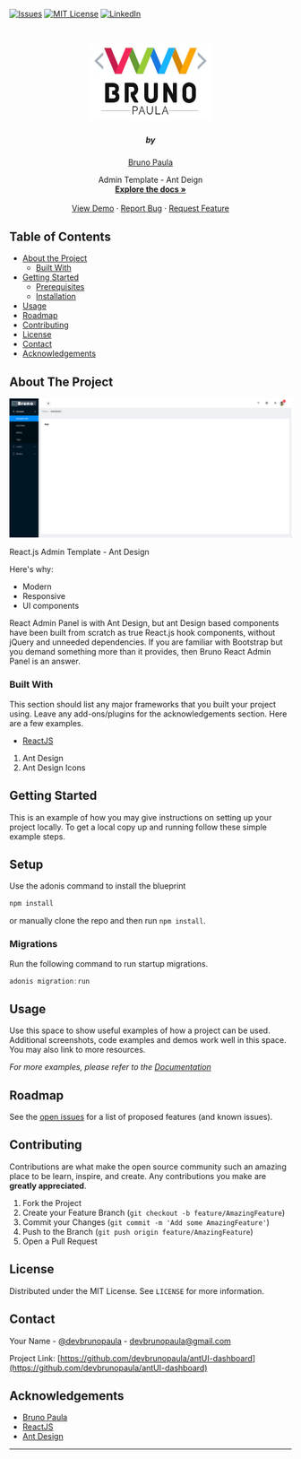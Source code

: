 [![Issues][issues-shield]][issues-url]
[![MIT License][license-shield]][license-url]
[![LinkedIn][linkedin-shield]][linkedin-url]

<!-- PROJECT LOGO -->
<br />
<p align="center">
  <a href="https://github.com/othneildrew/Best-README-Template">
    <img src="https://github.com/devbrunopaula/CRM-API/raw/main/bruno.jpg" alt="Logo" >
  </a>

  <h3 align="center"></h3>
   <h5 align="center">by</h5>

  <p align="center">
  <a href="https://brunopaula.com">Bruno Paula</a>
  
 
  
</p>
  <p align="center">
    Admin Template - Ant Deign 
    <br />
    <a href=""><strong>Explore the docs »</strong></a>
    <br />
    <br />
    <a href="https://antadmintemplate.netlify.app">View Demo</a>
    ·
    <a href="https://github.com/devbrunopaula">Report Bug</a>
    ·
    <a href="https://github.com/devbrunopaula">Request Feature</a>
  </p>
</p>

<!-- TABLE OF CONTENTS -->

## Table of Contents

- [About the Project](#about-the-project)
  - [Built With](#built-with)
- [Getting Started](#getting-started)
  - [Prerequisites](#Setup)
  - [Installation](#Migrations)
- [Usage](#usage)
- [Roadmap](#roadmap)
- [Contributing](#contributing)
- [License](#license)
- [Contact](#contact)
- [Acknowledgements](#acknowledgements)

<!-- ABOUT THE PROJECT -->

## About The Project

[![Product Name Screen Shot][product-screenshot]](https://antadmintemplate.netlify.app)

React.js Admin Template -  Ant Design

Here's why:

- Modern
- Responsive
- UI components

React Admin Panel is with Ant Design, but ant Design based components have been built from scratch as true React.js hook components, without jQuery and unneeded dependencies. If you are familiar with Bootstrap but you demand something more than it provides, then Bruno React Admin Panel is an answer.

### Built With

This section should list any major frameworks that you built your project using. Leave any add-ons/plugins for the acknowledgements section. Here are a few examples.

- [ReactJS](https://reactjs.org/)

1. Ant Design
2. Ant Design Icons


<!-- GETTING STARTED -->

## Getting Started

This is an example of how you may give instructions on setting up your project locally.
To get a local copy up and running follow these simple example steps.

## Setup

Use the adonis command to install the blueprint

```bash
npm install
```

or manually clone the repo and then run `npm install`.

### Migrations

Run the following command to run startup migrations.

```js
adonis migration:run
```

<!-- USAGE EXAMPLES -->

## Usage

Use this space to show useful examples of how a project can be used. Additional screenshots, code examples and demos work well in this space. You may also link to more resources.

_For more examples, please refer to the [Documentation](https://reactjs.org/docs)_

<!-- ROADMAP -->

## Roadmap

See the [open issues](https://github.com/devbrunopaula) for a list of proposed features (and known issues).

<!-- CONTRIBUTING -->

## Contributing

Contributions are what make the open source community such an amazing place to be learn, inspire, and create. Any contributions you make are **greatly appreciated**.

1. Fork the Project
2. Create your Feature Branch (`git checkout -b feature/AmazingFeature`)
3. Commit your Changes (`git commit -m 'Add some AmazingFeature'`)
4. Push to the Branch (`git push origin feature/AmazingFeature`)
5. Open a Pull Request

<!-- LICENSE -->

## License

Distributed under the MIT License. See `LICENSE` for more information.

<!-- CONTACT -->

## Contact

Your Name - [@devbrunopaula](https://twitter.com/devbrunopaula) - devbrunopaula@gmail.com

Project Link: [https://github.com/devbrunopaula/antUI-dashboard](https://github.com/devbrunopaula/antUI-dashboard)

<!-- ACKNOWLEDGEMENTS -->

## Acknowledgements

- [Bruno Paula](https://brunopaula.com)
- [ReactJS](https://reactjs.org/)
- [Ant Design](https://ant.design/)


<!-- MARKDOWN LINKS & IMAGES -->
<!-- https://www.markdownguide.org/basic-syntax/#reference-style-links -->

[issues-shield]: https://img.shields.io/github/issues/othneildrew/Best-README-Template.svg?style=flat-square
[issues-url]: https://github.com/othneildrew/Best-README-Template/issues
[license-shield]: https://img.shields.io/github/license/othneildrew/Best-README-Template.svg?style=flat-square
[license-url]: https://github.com/othneildrew/Best-README-Template/blob/master/LICENSE.txt
[linkedin-shield]: https://img.shields.io/badge/-LinkedIn-black.svg?style=flat-square&logo=linkedin&colorB=555
[linkedin-url]: https://www.linkedin.com/in/bruno-paula/
[product-screenshot]: screenshot.jpg

---
